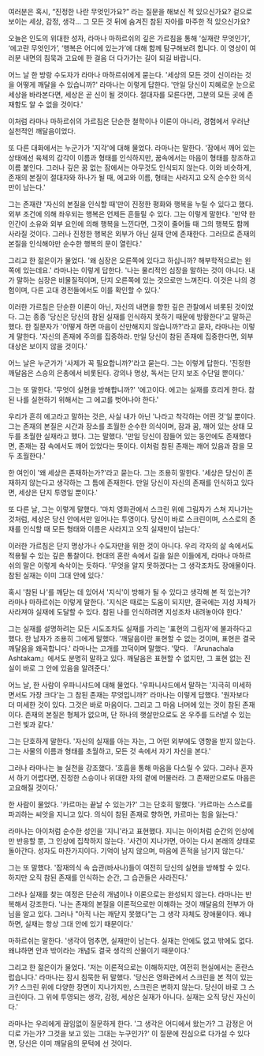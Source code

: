 여러분은 혹시,
“진정한 나란 무엇인가요?” 라는 질문을 해보신 적
있으신가요?
겉으로 보이는 세상,
감정,
생각… 그 모든 것 뒤에 숨겨진 참된 자아를 마주한 적
있으신가요?

오늘은 인도의 위대한 성자,
라마나 마하르쉬의 깊은 가르침을 통해
‘실재란 무엇인가’,
‘에고란 무엇인가’,
‘행복은 어디에 있는가’에 대해 함께 탐구해보려
합니다.
이 영상이 여러분 내면의 침묵과 고요에 한 걸음 더
다가가는 길이 되길 바랍니다.



어느 날 한 방랑 수도자가 라마나 마하르쉬에게 묻는다.
'세상의 모든 것이 신이라는 것을 어떻게 깨달을 수
있습니까?'
라마나는 이렇게 답한다.
'만일 당신이 지혜로운 눈으로 세상을 바라본다면,
세상은 곧 신이 될 것이다.
절대자를 모른다면,
그분의 모든 곳에 존재함도 알 수 없을 것이다.'

이처럼 라마나 마하르쉬의 가르침은 단순한 철학이나
이론이 아니라,
경험에서 우러난 실천적인 깨달음이었다.

또 다른 대화에서는 누군가가 '지각'에 대해 물었다.
라마나는 말한다.
'잠에서 깨어 있는 상태에선 육체의 감각이 이름과
형태를 인식하지만,
꿈속에서는 마음이 형태를 창조하고 이름 붙인다.
그러나 깊은 꿈 없는 잠에서는 아무것도 인식되지
않는다.
이와 비슷하게,
존재의 본질이 절대자와 하나가 될 때,
에고와 이름,
형태는 사라지고 오직 순수한 의식만이 남는다.'

그는 존재란 '자신의 본질을 인식할 때'만이 진정한
평화와 행복을 누릴 수 있다고 했다.
외부 조건에 의해 좌우되는 행복은 언제든 흔들릴 수
있다.
그는 이렇게 말한다.
'만약 한 인간이 소유와 외부 요인에 의해 행복을
느낀다면,
그것이 줄어들 때 그의 행복도 함께 사라질 것이다.
그러나 진정한 행복은 외부가 아닌 실재 안에 존재한다.
그러므로 존재의 본질을 인식해야만 순수한 행복의 문이
열린다.'

그리고 한 젊은이가 물었다.
'왜 심장은 오른쪽에 있다고 하십니까? 해부학적으로는
왼쪽에 있는데요.'
라마나는 이렇게 답한다.
'나는 물리적인 심장을 말하는 것이 아니다.
내가 말하는 심장은 비물질적이며,
단지 오른쪽에 있는 것으로만 느껴진다.
이것은 나의 경험이며,
다른 고대 경전들에서도 이를 확인할 수 있다.'

이러한 가르침은 단순한 이론이 아닌,
자신의 내면을 향한 깊은 관찰에서 비롯된 것이었다.
그는 종종 '당신은 당신의 참된 실재를 인식하지 못하기
때문에 방황한다'고 말하곤 했다.
한 질문자가 '어떻게 하면 마음이 산만해지지
않습니까?'라고 묻자,
라마나는 이렇게 말한다.
'자신의 존재에 주의를 집중하라.
만일 당신이 참된 존재에 집중한다면,
외부 대상은 보이지 않을 것이다.'

어느 날은 누군가가 '사제가 꼭 필요합니까?'라고
묻는다.
그는 이렇게 답한다.
'진정한 깨달음은 스승의 은총에서 비롯된다.
강의나 명상,
독서는 단지 보조 수단일 뿐이다.'

그는 또 말한다.
'무엇이 실현을 방해합니까?'
'에고이다.
에고는 실재를 흐리게 한다.
참된 나를 실현하기 위해서는 그 에고를 벗어나야
한다.'

우리가 흔히 에고라고 말하는 것은,
사실 내가 아닌 '나라고 착각하는 어떤 것'일 뿐이다.
그는 존재의 본질은 시간과 장소를 초월한 순수한
의식이며,
잠과 꿈,
깨어 있는 상태 모두를 초월한 실재라고 했다.
그는 말했다.
'만일 당신이 잠들어 있는 동안에도 존재했다면,
존재는 잠 속에서도 깨어 있었다는 뜻이다.
이처럼 참된 존재는 깨어 있음과 잠을 모두 초월한다.'

한 여인이 '왜 세상은 존재하는가?'라고 묻는다.
그는 조용히 말한다.
'세상은 당신이 존재하지 않는다고 생각하는 그 틈에
존재한다.
만일 당신이 자신의 존재를 인식하고 있다면,
세상은 단지 투영일 뿐이다.'

또 다른 날,
그는 이렇게 말했다.
'마치 영화관에서 스크린 위에 그림자가 스쳐 지나가는
것처럼,
세상은 당신 안에서만 일어나는 투영이다.
당신이 바로 스크린이며,
스스로의 존재를 인식할 때 모든 형태와 이름은 사라지고
오직 실재만이 남는다.'

이러한 가르침은 단지 명상가나 수도자만을 위한 것이
아니다.
우리 각자의 삶 속에서도 적용될 수 있는 깊은
통찰이다.
현대의 혼란 속에서 길을 잃은 이들에게,
라마나 마하르쉬의 말은 이렇게 속삭이는 듯하다.
'무엇을 알지 못하겠다는 그 생각조차도 장애물이다.
참된 실재는 이미 그대 안에 있다.'

혹시 '참된 나'를 깨닫는 데 있어서 '지식'이 방해가
될 수 있다고 생각해 본 적 있는가?
라마나 마하르쉬는 이렇게 말한다.
'지식은 때로는 도움이 되지만,
결국에는 지성 자체가 사라져야 실재에 도달할 수 있다.
참된 나를 인식하려면 지성조차 내려놓아야 한다.'

그는 실재를 설명하려는 모든 시도조차도 실재를 가리는
'표현의 그림자'에 불과하다고 했다.
한 남자가 조용히 그에게 말했다.
'깨달음이란 표현할 수 없는 것이며,
표현은 결국 깨달음을 왜곡합니다.'
라마나는 고개를 끄덕이며 말했다.
'맞다.
『Arunachala Ashtakam』에서도 분명히
말하고 있다.
깨달음은 표현할 수 없지만,
그 표현 없는 진실이 바로 그 안에 있음을 알려준다.'

어느 날,
한 사람이 우파니샤드에 대해 물었다.
'우파니샤드에서 말하는 '지극히 미세하면서도 가장
크다'는 그 참된 존재는 무엇입니까?'
라마나는 이렇게 답했다.
'원자보다 더 미세한 것이 있다.
그것은 바로 마음이다.
그리고 그 마음 너머에 있는 것이 참된 존재이다.
존재의 본질은 형체가 없으며,
단 하나의 햇살만으로도 온 우주를 드러낼 수 있는 그런
빛과 같다.'

그는 단호하게 말한다.
'자신의 실재를 아는 자는,
그 어떤 외부에도 영향을 받지 않는다.
그는 사물의 이름과 형태를 초월하고,
모든 것 속에서 자기 자신을 본다.'

그러나 라마나는 늘 실천을 강조했다.
'호흡을 통해 마음을 다스릴 수 있다.
그러나 혼자서 하기 어렵다면,
진정한 스승이나 위대한 자의 곁에 머물러라.
그 존재만으로도 마음은 고요해질 것이다.'

한 사람이 물었다.
'카르마는 끝날 수 있는가?'
그는 단호히 말했다.
'카르마는 스스로를 파괴하는 씨앗을 지니고 있다.
의식이 참된 존재로 향하면,
카르마는 힘을 잃는다.'

라마나는 아이처럼 순수한 성인을 '지니'라고 표현했다.
지니는 아이처럼 순간의 인상에만 반응할 뿐,
그 인상에 집착하지 않는다.
'사건이 지나가면,
아이는 다시 본래의 상태로 돌아간다.
성자도 마찬가지이다.
기억이 남지 않으며,
마음에 흔적을 남기지 않는다.'

그는 또 말했다.
'잠재의식 속 습관(바사나)들이 여전히 당신의 실현을
방해할 수 있다.
하지만 오직 참된 존재를 인식하는 순간,
그 습관들은 사라진다.'

그러나 실재를 찾는 여정은 단순히 개념이나 이론으로는
완성되지 않는다.
라마나는 반복해서 강조한다.
'나는 존재의 본질을 이론적으로만 이해하는 것이
깨달음의 전부가 아님을 알고 있다.
그러나 "아직 나는 깨닫지 못했다"는 그 생각 자체도
장애물이다.
왜냐하면,
실재는 항상 그대 안에 있기 때문이다.'

마하르쉬는 말한다.
'생각이 멈추면,
실재만이 남는다.
실재는 안에도 없고 밖에도 없다.
왜냐하면 안과 밖이라는 개념도 결국 생각의 산물이기
때문이다.'

그리고 한 젊은이가 물었다.
'저는 이론적으로는 이해하지만,
여전히 현실에서는 혼란스럽습니다.'
라마나는 잠시 침묵한 뒤 말했다.
'당신은 영화관에서 스크린을 본 적이 있는가? 스크린
위에 다양한 장면이 지나가지만,
스크린은 변하지 않는다.
당신이 바로 그 스크린이다.
그 위에 투영되는 생각,
감정,
세상은 실재가 아니다.
실재는 오직 당신 자신이다.'

라마나는 우리에게 끊임없이 질문하게 한다.
'그 생각은 어디에서 왔는가? 그 감정은 어디로
가는가? 그것을 보고 있는 그대는 누구인가?'
이 질문에 진심으로 다가설 수 있다면,
당신은 이미 깨달음의 문턱에 선 것이다.